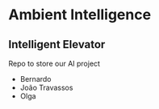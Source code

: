 # Ambient Intelligence
## Intelligent Elevator


Repo to store our AI project

- Bernardo
- João Travassos
- Olga 
